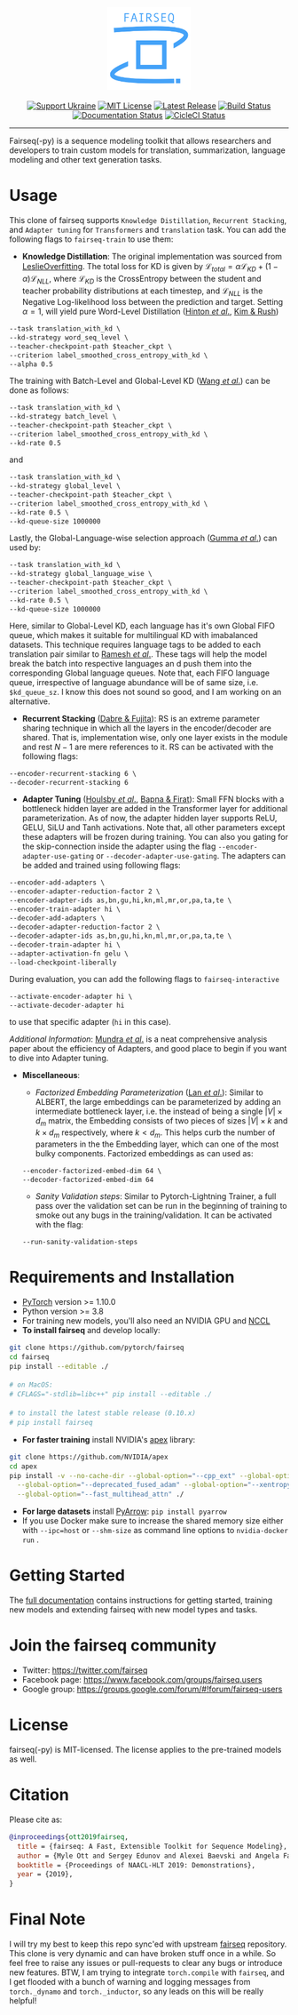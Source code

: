 <p align="center">
  <img src="docs/fairseq_logo.png" width="150">
  <br />
  <br />
  <a href="https://opensource.fb.com/support-ukraine"><img alt="Support Ukraine" src="https://img.shields.io/badge/Support-Ukraine-FFD500?style=flat&labelColor=005BBB" /></a>
  <a href="https://github.com/pytorch/fairseq/blob/main/LICENSE"><img alt="MIT License" src="https://img.shields.io/badge/license-MIT-blue.svg" /></a>
  <a href="https://github.com/pytorch/fairseq/releases"><img alt="Latest Release" src="https://img.shields.io/github/release/pytorch/fairseq.svg" /></a>
  <a href="https://github.com/pytorch/fairseq/actions?query=workflow:build"><img alt="Build Status" src="https://github.com/pytorch/fairseq/workflows/build/badge.svg" /></a>
  <a href="https://fairseq.readthedocs.io/en/latest/?badge=latest"><img alt="Documentation Status" src="https://readthedocs.org/projects/fairseq/badge/?version=latest" /></a>
  <a href="https://app.circleci.com/pipelines/github/facebookresearch/fairseq/"><img alt="CicleCI Status" src="https://circleci.com/gh/facebookresearch/fairseq.svg?style=shield" /></a>
</p>

--------------------------------------------------------------------------------

Fairseq(-py) is a sequence modeling toolkit that allows researchers and
developers to train custom models for translation, summarization, language
modeling and other text generation tasks.


# Usage
This clone of fairseq supports ```Knowledge Distillation```, ```Recurrent Stacking```, and ```Adapter tuning``` for ```Transformers``` and ```translation``` task. You can add the following flags to ```fairseq-train``` to use them:

- **Knowledge Distillation**: The original implementation was sourced from [LeslieOverfitting](https://github.com/LeslieOverfitting/selective_distillation). The total loss for KD is given by $\mathcal{L}_{total} = \alpha \mathcal{L}_{KD} + (1 - \alpha) \mathcal{L}_{NLL}$, where $\mathcal{L}_{KD}$ is the CrossEntropy between the student and teacher probability distributions at each timestep, and $\mathcal{L}_{NLL}$ is the Negative Log-likelihood loss between the prediction and target. Setting $\alpha = 1$, will yield pure Word-Level Distillation ([Hinton _et al_.](https://arxiv.org/abs/1503.02531), [Kim & Rush](https://aclanthology.org/D16-1139))


```
--task translation_with_kd \
--kd-strategy word_seq_level \
--teacher-checkpoint-path $teacher_ckpt \
--criterion label_smoothed_cross_entropy_with_kd \
--alpha 0.5
```

The training with Batch-Level and Global-Level KD ([Wang _et al_.](https://aclanthology.org/2021.acl-long.504)) can be done as follows:
```
--task translation_with_kd \
--kd-strategy batch_level \
--teacher-checkpoint-path $teacher_ckpt \
--criterion label_smoothed_cross_entropy_with_kd \
--kd-rate 0.5
```
and 
```
--task translation_with_kd \
--kd-strategy global_level \
--teacher-checkpoint-path $teacher_ckpt \
--criterion label_smoothed_cross_entropy_with_kd \
--kd-rate 0.5 \
--kd-queue-size 1000000
```
Lastly, the Global-Language-wise selection approach ([Gumma _et al_.](https://arxiv.org/abs/2304.09388)) can used by:
```
--task translation_with_kd \
--kd-strategy global_language_wise \
--teacher-checkpoint-path $teacher_ckpt \
--criterion label_smoothed_cross_entropy_with_kd \
--kd-rate 0.5 \
--kd-queue-size 1000000
```
Here, similar to Global-Level KD, each language has it's own Global FIFO queue, which makes it suitable for multilingual KD with imabalanced datasets. This technique requires language tags to be added to each translation pair similar to [Ramesh _et al_.](https://aclanthology.org/2022.tacl-1.9/). These tags will help the model break the batch into respective languages an d push them into the corresponding Global language queues. Note that, each FIFO language queue, irrespective of language abundance will be of same size, i.e. ```$kd_queue_sz```. I know this does not sound so good, and I am working on an alternative.


- **Recurrent Stacking** ([Dabre & Fujita](https://ojs.aaai.org/index.php/AAAI/article/view/4590)): RS is an extreme parameter sharing technique in which all the layers in the encoder/decoder are shared. That is, implementation wise, only one layer exists in the module and rest $N-1$ are mere references to it. RS can be activated with the following flags:
```
--encoder-recurrent-stacking 6 \
--decoder-recurrent-stacking 6
```

- **Adapter Tuning** ([Houlsby _et al_.](http://proceedings.mlr.press/v97/houlsby19a/houlsby19a.pdf), [Bapna & Firat](https://aclanthology.org/D19-1165/)): Small FFN blocks with a bottleneck hidden layer are added in the Transformer layer for additional parameterization. As of now, the adapter hidden layer supports ReLU, GELU, SiLU and Tanh activations. Note that, all other parameters except these adapters will be frozen during training. You can also you gating for the skip-connection inside the adapter using the flag ```--encoder-adapter-use-gating``` or ```--decoder-adapter-use-gating```. The adapters can be added and trained using following flags:

```
--encoder-add-adapters \
--encoder-adapter-reduction-factor 2 \
--encoder-adapter-ids as,bn,gu,hi,kn,ml,mr,or,pa,ta,te \
--encoder-train-adapter hi \
--decoder-add-adapters \
--decoder-adapter-reduction-factor 2 \
--decoder-adapter-ids as,bn,gu,hi,kn,ml,mr,or,pa,ta,te \
--decoder-train-adapter hi \
--adapter-activation-fn gelu \
--load-checkpoint-liberally
```

During evaluation, you can add the following flags to ```fairseq-interactive```
```
--activate-encoder-adapter hi \
--activate-decoder-adapter hi
```
to use that specific adapter (```hi``` in this case).

_Additional Information_: [Mundra _et al_.](https://arxiv.org/pdf/2305.07491.pdf) is a neat comprehensive analysis paper about the efficiency of Adapters, and good place to begin if you want to dive into Adapter tuning.


- **Miscellaneous**:

  - _Factorized Embedding Parameterization_ ([Lan _et al_.](https://iclr.cc/virtual_2020/poster_H1eA7AEtvS.html)): Similar to ALBERT, the large embeddings can be parameterized by adding an intermediate bottleneck layer, i.e. the instead of being a single $|V| \times d_m$ matrix, the Embedding consists of two pieces of sizes $|V| \times k$ and $k \times d_m$ respectively, where $k < d_m$. This helps curb the number of parameters in the the Embedding layer, which can one of the most bulky components. Factorized embeddings as can used as:
  ```
  --encoder-factorized-embed-dim 64 \
  --decoder-factorized-embed-dim 64
  ```

  - _Sanity Validation steps_: Similar to Pytorch-Lightning Trainer, a full pass over the validation set can be run in the beginning of training to smoke out any bugs in the training/validation. It can be activated with the flag:
  ```
  --run-sanity-validation-steps
  ```

# Requirements and Installation

* [PyTorch](http://pytorch.org/) version >= 1.10.0
* Python version >= 3.8
* For training new models, you'll also need an NVIDIA GPU and [NCCL](https://github.com/NVIDIA/nccl)
* **To install fairseq** and develop locally:

``` bash
git clone https://github.com/pytorch/fairseq
cd fairseq
pip install --editable ./

# on MacOS:
# CFLAGS="-stdlib=libc++" pip install --editable ./

# to install the latest stable release (0.10.x)
# pip install fairseq
```

* **For faster training** install NVIDIA's [apex](https://github.com/NVIDIA/apex) library:

``` bash
git clone https://github.com/NVIDIA/apex
cd apex
pip install -v --no-cache-dir --global-option="--cpp_ext" --global-option="--cuda_ext" \
  --global-option="--deprecated_fused_adam" --global-option="--xentropy" \
  --global-option="--fast_multihead_attn" ./
```

* **For large datasets** install [PyArrow](https://arrow.apache.org/docs/python/install.html#using-pip): `pip install pyarrow`
* If you use Docker make sure to increase the shared memory size either with `--ipc=host` or `--shm-size`
 as command line options to `nvidia-docker run` .

# Getting Started

The [full documentation](https://fairseq.readthedocs.io/) contains instructions
for getting started, training new models and extending fairseq with new model
types and tasks.

# Join the fairseq community

* Twitter: https://twitter.com/fairseq
* Facebook page: https://www.facebook.com/groups/fairseq.users
* Google group: https://groups.google.com/forum/#!forum/fairseq-users

# License

fairseq(-py) is MIT-licensed.
The license applies to the pre-trained models as well.

# Citation

Please cite as:

``` bibtex
@inproceedings{ott2019fairseq,
  title = {fairseq: A Fast, Extensible Toolkit for Sequence Modeling},
  author = {Myle Ott and Sergey Edunov and Alexei Baevski and Angela Fan and Sam Gross and Nathan Ng and David Grangier and Michael Auli},
  booktitle = {Proceedings of NAACL-HLT 2019: Demonstrations},
  year = {2019},
}
```

# Final Note

I will try my best to keep this repo sync'ed with upstream [fairseq](https://github.com/facebookresearch/fairseq) repository. This clone is very dynamic and can have broken stuff once in a while. So feel free to raise any issues or pull-requests to clear any bugs or introduce new features. BTW, I am trying to integrate ```torch.compile``` with ```fairseq```, and I get flooded with a bunch of warning and logging messages from ```torch._dynamo``` and ```torch._inductor```, so any leads on this will be really helpful!